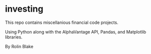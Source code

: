 # investing
 This repo contains miscellanious financial code projects.
 
 Using Python along with the AlphaVantage API, Pandas, and Matplotlib libraries.
 
 By Rolin Blake
